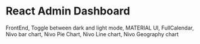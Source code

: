 # React Admin Dashboard

FrontEnd, Toggle between dark and light mode, MATERIAL UI, FullCalendar, Nivo bar chart, Nivo Pie Chart, Nivo Line chart, Nivo Geography chart
